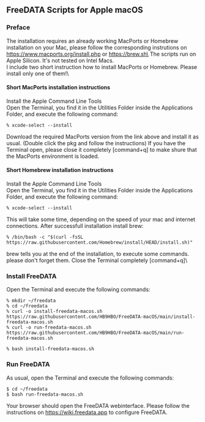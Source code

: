 ## FreeDATA Scripts for Apple macOS

### Preface
The installation requires an already working MacPorts or Homebrew installation on your Mac, please follow the corresponding instrutions on https://www.macports.org/install.php or https://brew.sh\
The scripts run on Apple Silicon. It's not tested on Intel Macs.\
I include two short instruction how to install MacPorts or Homebrew. Please install only one of them!\


#### Short MacPorts installation instructions
Install the Apple Command Line Tools\
Open the Terminal, you find it in the Utilities Folder inside the Applications Folder, and execute the following command:
```
% xcode-select --install
```
Download the required MacPorts version from the link above and install it as usual. (Double click the pkg and follow the instructions) 
If you have the Terminal open, please close it completely [command+q] to make shure that the MacPorts environment is loaded.


#### Short Homebrew installation instructions
Install the Apple Command Line Tools\
Open the Terminal, you find it in the Utilities Folder inside the Applications Folder, and execute the following command:
```
% xcode-select --install
```
This will take some time, depending on the speed of your mac and internet connections. After successfull installation install brew:
```
% /bin/bash -c "$(curl -fsSL https://raw.githubusercontent.com/Homebrew/install/HEAD/install.sh)"
```
brew tells you at the end of the installation, to execute some commands. please don't forget them. Close the Terminal completely [command+q]\



### Install FreeDATA
Open the Terminal and execute the following commands:
```
% mkdir ~/freedata
% cd ~/freedata
% curl -o install-freedata-macos.sh https://raw.githubusercontent.com/HB9HBO/FreeDATA-macOS/main/install-freedata-macos.sh
% curl -o run-freedata-macos.sh https://raw.githubusercontent.com/HB9HBO/FreeDATA-macOS/main/run-freedata-macos.sh

% bash install-freedata-macos.sh
```

### Run FreeDATA
As usual, open the Terminal and execute the following commands:
```
$ cd ~/freedata
$ bash run-freedata-macos.sh
```
Your browser should open the FreeDATA webinterface. Please follow the instructions on https://wiki.freedata.app to configure FreeDATA.




